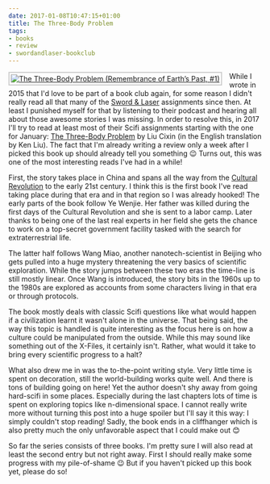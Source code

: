 ```yaml
---
date: 2017-01-08T10:47:15+01:00
title: The Three-Body Problem
tags:
- books
- review
- swordandlaser-bookclub
---
```


<a style="float:left;margin:0 1em 0 0;border:2px solid #CCC;padding:3px;display:block"
href="https://www.goodreads.com/book/show/20518872-the-three-body-problem?utm_medium=api&amp;utm_source=blog_book"><img
style="display:block" alt="The Three-Body Problem (Remembrance of Earth’s Past, #1)" src="https://images.gr-assets.com/books/1415428227m/20518872.jpg" /></a>

While I wrote in 2015 that I'd love to be part of a book club again, for some
reason I didn't really read all that many of the [Sword & Laser][] assignments
since then. At least I punished myself for that by listening to their podcast
and hearing all about those awesome stories I was missing. In order to resolve
this, in 2017 I'll try to read at least most of their Scifi assignments starting
with the one for January: [The Three-Body Problem][] by Liu Cixin (in the
English translation by Ken Liu). The fact that I'm already writing a review only
a week after I picked this book up should already tell you something 😉 Turns
out, this was one of the most interesting reads I've had in a while!

First, the story takes place in China and spans all the way from
the [Cultural Revolution][] to the early 21st century. I think this is the first
book I've read taking place during that era and in that region so I was already
hooked! The early parts of the book follow Ye Wenjie. Her father was killed
during the first days of the Cultural Revolution and she is sent to a labor
camp. Later thanks to being one of the last real experts in her field she gets
the chance to work on a top-secret government facility tasked with the search
for extraterrestrial life.

The latter half follows Wang Miao, another nanotech-scientist in Beijing who gets
pulled into a huge mystery threatening the very basics of scientific
exploration. While the story jumps between these two eras the time-line is still
mostly linear. Once Wang is introduced, the story bits in the 1960s up to the
1980s are explored as accounts from some characters living in that era or
through protocols.

The book mostly deals with classic Scifi questions like what would happen if a
civilization learnt it wasn't alone in the universe. That being said, the way
this topic is handled is quite interesting as the focus here is on how a culture
could be manipulated from the outside. While this may sound like something out
of the X-Files, it certainly isn't. Rather, what would it take to bring every
scientific progress to a halt?

What also drew me in was the to-the-point writing style. Very little time is
spent on decoration, still the world-building works quite well. And there is
tons of building going on here! Yet the author doesn't shy away from going
hard-scifi in some places. Especially during the last chapters lots of time is
spent on exploring topics like n-dimensional space. I cannot really write more
without turning this post into a huge spoiler but I'll say it this way: I simply
couldn't stop reading! Sadly, the book ends in a cliffhanger which is also
pretty much the only unfavorable aspect that I could make out 😊

So far the series consists of three books. I'm pretty sure I will also read at
least the second entry but not right away. First I should really make some
progress with my pile-of-shame 😉 But if you haven't picked up this book yet,
please do so!


[the three-body problem]: https://www.goodreads.com/book/show/20518872-the-three-body-problem
[sword & laser]: http://swordandlaser.com/
[cultural revolution]: https://en.wikipedia.org/wiki/Cultural_Revolution
